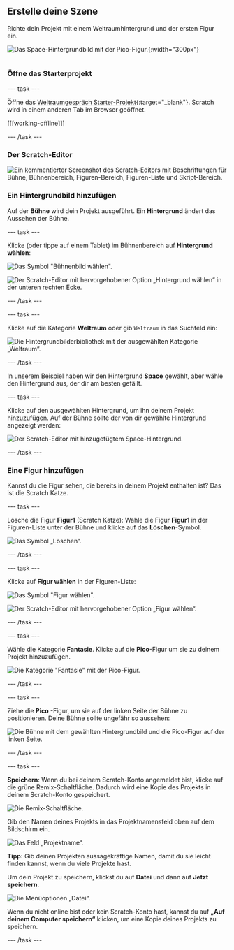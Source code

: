 ## Erstelle deine Szene

<div style="display: flex; flex-wrap: wrap">
<div style="flex-basis: 200px; flex-grow: 1; margin-right: 15px;">
Richte dein Projekt mit einem Weltraumhintergrund und der ersten Figur ein. 
</div>
<div>

![Das Space-Hintergrundbild mit der Pico-Figur.](images/backdrop-step.png){:width="300px"}

</div>
</div>

### Öffne das Starterprojekt

--- task ---

Öffne das [Weltraumgespräch Starter-Projekt](https://scratch.mit.edu/projects/582213331/editor){:target="_blank"}. Scratch wird in einem anderen Tab im Browser geöffnet.

[[[working-offline]]]

--- /task ---

### Der Scratch-Editor

![Ein kommentierter Screenshot des Scratch-Editors mit Beschriftungen für Bühne, Bühnenbereich, Figuren-Bereich, Figuren-Liste und Skript-Bereich.](images/scratch-interface.png)

### Ein Hintergrundbild hinzufügen

Auf der **Bühne** wird dein Projekt ausgeführt. Ein **Hintergrund** ändert das Aussehen der Bühne.

--- task ---

Klicke (oder tippe auf einem Tablet) im Bühnenbereich auf **Hintergrund wählen**:

![Das Symbol "Bühnenbild wählen".](images/backdrop-button.png)

![Der Scratch-Editor mit hervorgehobener Option „Hintergrund wählen“ in der unteren rechten Ecke.](images/choose-a-backdrop.png)

--- /task ---

--- task ---

Klicke auf die Kategorie **Weltraum** oder gib `Weltraum` in das Suchfeld ein:

![Die Hintergrundbilderbibliothek mit der ausgewählten Kategorie „Weltraum“.](images/space-backdrops.png)

--- /task ---

In unserem Beispiel haben wir den Hintergrund **Space** gewählt, aber wähle den Hintergrund aus, der dir am besten gefällt.

--- task ---

Klicke auf den ausgewählten Hintergrund, um ihn deinem Projekt hinzuzufügen. Auf der Bühne sollte der von dir gewählte Hintergrund angezeigt werden:

![Der Scratch-Editor mit hinzugefügtem Space-Hintergrund.](images/inserted-backdrop.png)

--- /task ---

### Eine Figur hinzufügen

Kannst du die Figur sehen, die bereits in deinem Projekt enthalten ist? Das ist die Scratch Katze.

--- task ---

Lösche die Figur **Figur1** (Scratch Katze): Wähle die Figur **Figur1** in der Figuren-Liste unter der Bühne und klicke auf das **Löschen**-Symbol.

![Das Symbol „Löschen“.](images/delete-sprite.png)

--- /task ---

--- task ---

Klicke auf **Figur wählen** in der Figuren-Liste:

![Das Symbol "Figur wählen".](images/sprite-button.png)

![Der Scratch-Editor mit hervorgehobener Option „Figur wählen“.](images/choose-a-sprite.png)

--- /task ---

--- task ---

Wähle die Kategorie **Fantasie**. Klicke auf die **Pico**-Figur um sie zu deinem Projekt hinzuzufügen.

![Die Kategorie "Fantasie" mit der Pico-Figur.](images/fantasy-pico.png)

--- /task ---

--- task ---

Ziehe die **Pico** -Figur, um sie auf der linken Seite der Bühne zu positionieren. Deine Bühne sollte ungefähr so aussehen:

![Die Bühne mit dem gewählten Hintergrundbild und die Pico-Figur auf der linken Seite.](images/pico-on-stage.png)

--- /task ---

--- task ---

**Speichern**: Wenn du bei deinem Scratch-Konto angemeldet bist, klicke auf die grüne Remix-Schaltfläche. Dadurch wird eine Kopie des Projekts in deinem Scratch-Konto gespeichert.

![Die Remix-Schaltfläche.](images/remix-button.png)

Gib den Namen deines Projekts in das Projektnamensfeld oben auf dem Bildschirm ein.

![Das Feld „Projektname“.](images/project-name.png)

**Tipp:** Gib deinen Projekten aussagekräftige Namen, damit du sie leicht finden kannst, wenn du viele Projekte hast.

Um dein Projekt zu speichern, klickst du auf **Datei** und dann auf **Jetzt speichern**.

![Die Menüoptionen „Datei“.](images/file-menu.png)

Wenn du nicht online bist oder kein Scratch-Konto hast, kannst du auf **„Auf deinem Computer speichern“** klicken, um eine Kopie deines Projekts zu speichern.

--- /task ---

